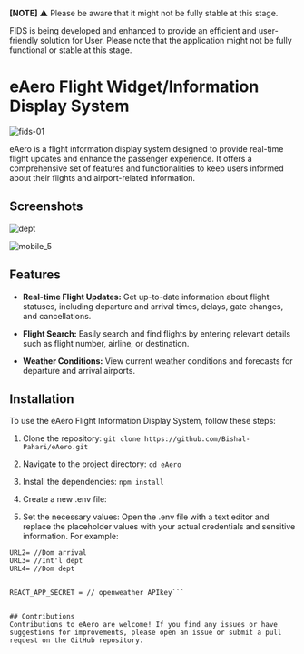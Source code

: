 **[NOTE]**
⚠️ Please be aware that it might not be fully stable at this stage.

 FIDS is being developed and enhanced to provide an efficient and user-friendly solution for User. Please note that the application might not be fully functional or stable at this stage.


# eAero Flight Widget/Information Display System
![fids-01](https://github.com/Bishal-Pahari/eAero/assets/61013432/554c2206-a695-49bf-a41c-89b0d3602ac0)


eAero is a flight information display system designed to provide real-time flight updates and enhance the passenger experience. It offers a comprehensive set of features and functionalities to keep users informed about their flights and airport-related information.

## Screenshots
![dept](https://github.com/Bishal-Pahari/eAero/assets/61013432/6eae86f5-b7b0-409a-84a3-976eaff24d89)

![mobile_5](https://github.com/Bishal-Pahari/eAero/assets/61013432/0d5ec3f5-34d8-4df8-8a2c-049abcf68b4f)


## Features


- **Real-time Flight Updates:** Get up-to-date information about flight statuses, including departure and arrival times, delays, gate changes, and cancellations.

- **Flight Search:** Easily search and find flights by entering relevant details such as flight number, airline, or destination.

- **Weather Conditions:** View current weather conditions and forecasts for departure and arrival airports.

## Installation

To use the eAero Flight Information Display System, follow these steps:

1. Clone the repository:
```git clone https://github.com/Bishal-Pahari/eAero.git```

2. Navigate to the project directory:
```cd eAero```

3. Install the dependencies:
```npm install```

4. Create a new .env file:

5. Set the necessary values: Open the .env file with a text editor and replace the placeholder values with your actual credentials and sensitive information. For example:
```URL1= //Int'l arrival
URL2= //Dom arrival
URL3= //Int'l dept
URL4= //Dom dept


REACT_APP_SECRET = // openweather APIkey```


## Contributions
Contributions to eAero are welcome! If you find any issues or have suggestions for improvements, please open an issue or submit a pull request on the GitHub repository.



